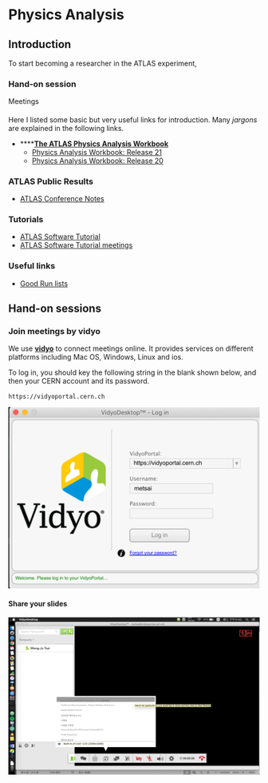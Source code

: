 # Physics Analysis

## Introduction

To start becoming a researcher in the ATLAS experiment, 

### Hand-on session

Meetings 

#### 

Here I listed some basic but very useful links for introduction. Many _jargons_ are explained in the following links. 

* \*\*\*\*[**The ATLAS Physics Analysis Workbook**](https://twiki.cern.ch/twiki/bin/view/AtlasProtected/PhysicsAnalysisWorkBook)
  * [Physics Analysis Workbook: Release 21](https://twiki.cern.ch/twiki/bin/view/AtlasProtected/PhysicsAnalysisWorkBookRel21)
  * [Physics Analysis Workbook: Release 20](https://twiki.cern.ch/twiki/bin/view/AtlasProtected/PhysicsAnalysisWorkBookRel20)

### ATLAS Public Results

* [ATLAS Conference Notes](https://twiki.cern.ch/twiki/bin/view/AtlasPublic/CONFnotes)

### Tutorials

* [ATLAS Software Tutorial](https://atlassoftwaredocs.web.cern.ch/ABtutorial/)
* [ATLAS Software Tutorial meetings](https://indico.cern.ch/category/397/)

### Useful links

* [Good Run lists](https://twiki.cern.ch/twiki/bin/viewauth/AtlasProtected/GoodRunListsForAnalysisRun2)

## Hand-on sessions

### Join meetings by vidyo

We use [**vidyo**](http://information-technology.web.cern.ch/services/fe/vidyo) to connect meetings online. It provides services on different platforms including Mac OS, Windows, Linux and ios. 

To log in, you should key the following string in the blank shown below, and then your CERN account and its password. 

```text
https://vidyoportal.cern.ch
```

![](../.gitbook/assets/ying-mu-kuai-zhao-20190605-xia-wu-8.48.02.png)

#### Share your slides

![](../.gitbook/assets/ying-mu-kuai-zhao-20190605-xia-wu-11.42.30.png)




